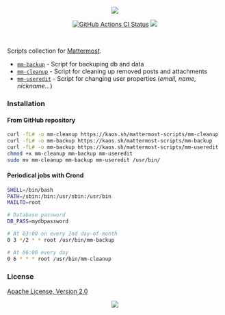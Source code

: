 <p align="center"><a href="#readme"><img src="https://gh.kaos.st/mattermost-scripts.svg"/></a></p>

<p align="center">
  <a href="https://kaos.sh/w/mattermost-scripts/ci"><img src="https://kaos.sh/w/mattermost-scripts/ci.svg" alt="GitHub Actions CI Status" /></a>
  <a href="#license"><img src="https://gh.kaos.st/apache2.svg"></a>
</p>

<br/>

Scripts collection for [Mattermost](https://mattermost.com).

* [`mm-backup`](mm-backup) - Script for backuping db and data
* [`mm-cleanup`](mm-cleanup) - Script for cleaning up removed posts and attachments
* [`mm-useredit`](mm-useredit) - Script for changing user properties (_email, name, nickname…_)

### Installation

#### From GitHub repository

```bash
curl -fL# -o mm-cleanup https://kaos.sh/mattermost-scripts/mm-cleanup
curl -fL# -o mm-backup https://kaos.sh/mattermost-scripts/mm-backup
curl -fL# -o mm-backup https://kaos.sh/mattermost-scripts/mm-useredit
chmod +x mm-cleanup mm-backup mm-useredit
sudo mv mm-cleanup mm-backup mm-useredit /usr/bin/
```

#### Periodical jobs with Crond

```bash
SHELL=/bin/bash
PATH=/sbin:/bin:/usr/sbin:/usr/bin
MAILTO=root

# Database password
DB_PASS=mydbpassword

# At 03:00 on every 2nd day-of-month
0 3 */2 * * root /usr/bin/mm-backup

# At 06:00 every day
0 6 * * * root /usr/bin/mm-cleanup
```

### License

[Apache License, Version 2.0](https://www.apache.org/licenses/LICENSE-2.0)

<p align="center"><a href="https://essentialkaos.com"><img src="https://gh.kaos.st/ekgh.svg"/></a></p>
